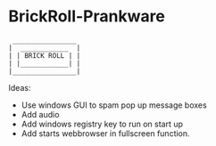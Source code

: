 # BrickRoll-Prankware

```
 ________________ 
|  ____________  |
| | BRICK ROLL | |
| |____________| |
|________________|
```

Ideas:
- Use windows GUI to spam pop up message boxes 
- Add audio
- Add windows registry key to run on start up
- Add starts webbrowser in fullscreen function.
